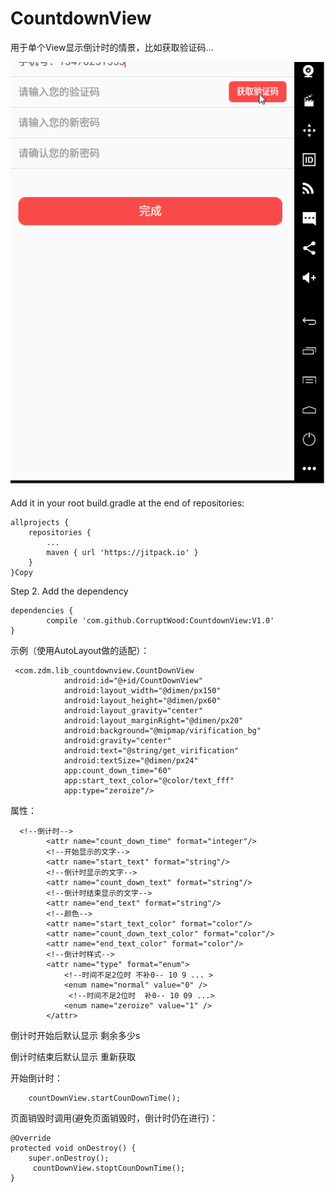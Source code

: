 # CountdownView
用于单个View显示倒计时的情景，比如获取验证码...


![image](https://github.com/CorruptWood/CountdownView/blob/master/coundown.gif?raw=true)

Add it in your root build.gradle at the end of repositories:

	allprojects {
		repositories {
			...
			maven { url 'https://jitpack.io' }
		}
	}Copy
Step 2. Add the dependency

	dependencies {
	        compile 'com.github.CorruptWood:CountdownView:V1.0'
	}

示例（使用AutoLayout做的适配）：
     
     <com.zdm.lib_countdownview.CountDownView
                android:id="@+id/CountDownView"
                android:layout_width="@dimen/px150"
                android:layout_height="@dimen/px60"
                android:layout_gravity="center"
                android:layout_marginRight="@dimen/px20"
                android:background="@mipmap/virification_bg"
                android:gravity="center"
                android:text="@string/get_virification"
                android:textSize="@dimen/px24"
                app:count_down_time="60"
                app:start_text_color="@color/text_fff"
                app:type="zeroize"/>

属性：
      
      <!--倒计时-->
            <attr name="count_down_time" format="integer"/>
            <!--开始显示的文字-->
            <attr name="start_text" format="string"/>
            <!--倒计时显示的文字-->
            <attr name="count_down_text" format="string"/>
            <!--倒计时结束显示的文字-->
            <attr name="end_text" format="string"/>
            <!--颜色-->
            <attr name="start_text_color" format="color"/>
            <attr name="count_down_text_color" format="color"/>
            <attr name="end_text_color" format="color"/>
            <!--倒计时样式-->
            <attr name="type" format="enum">
                <!--时间不足2位时 不补0-- 10 9 ... >
                <enum name="normal" value="0" />
                 <!--时间不足2位时  补0-- 10 09 ...>
                <enum name="zeroize" value="1" />
            </attr>

倒计时开始后默认显示 剩余多少s 

倒计时结束后默认显示 重新获取



开始倒计时：
        
        countDownView.startCounDownTime();

页面销毁时调用(避免页面销毁时，倒计时仍在进行)：
    
    @Override
    protected void onDestroy() {
        super.onDestroy();
         countDownView.stoptCounDownTime();
    }
       
